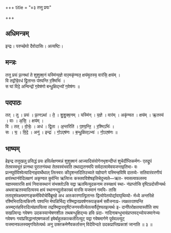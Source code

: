 +++
title = "०३ तत्तु प्रयः"

+++
## अधिमन्त्रम्
इन्द्रः। परुच्छेपो दैवोदासिः। अत्यष्टिः।

## मन्त्रः
तत्तु प्रयः॑ प्र॒त्नथा॑ ते शुशुक्व॒नं यस्मि॑न्य॒ज्ञे वार॒मकृ॑ण्वत॒ क्षय॑मृ॒तस्य॒ वार॑सि॒ क्षय॑म् ।  
वि तद्वो॑चे॒रध॑ द्वि॒तान्तः प॑श्यन्ति र॒श्मिभिः॑ ।  
स घा॑ विदे॒ अन्विन्द्रो॑ ग॒वेष॑णो बन्धु॒क्षिद्भ्यो॑ ग॒वेष॑णः ॥

## पदपाठः
तत् । तु । प्रयः॑ । प्र॒त्नऽथा॑ । ते॒ । शु॒शु॒क्व॒नम् । यस्मि॑न् । य॒ज्ञे । वार॑म् । अकृ॑ण्वत । क्षय॑म् । ऋ॒तस्य॑ । वाः । अ॒सि॒ । क्षय॑म् ।  
वि । तत् । वो॒चेः॒ । अध॑ । द्वि॒ता । अ॒न्तरिति॑ । प॒श्य॒न्ति॒ । र॒श्मिऽभिः॑ ।  
सः । घ॒ । वि॒दे॒ । अनु॑ । इन्द्रः॑ । गो॒ऽएष॑णः । ब॒न्धु॒क्षित्ऽभ्यः॑ । गो॒ऽएष॑णः ॥

## भाष्यम्
हेइन्द्र तत्तुखलु प्रसिद्धं प्रयः हविर्लक्षणमन्नं शुशुक्वनं आज्यादिसंयोगेनभृशन्दीप्तं शुचेर्दीप्तिकर्मण- एतद्रूपं तेतवस्वभूतं प्रत्नथा पुरातनंयथा तेतवस्वंभवति तथाद्यतनमपि सर्वदात्वामेवयजन्तइतिभा- वः प्रत्नपूर्वविश्वेत्यादिनाइवार्थेथाल् लित्स्वरः कीदृशन्तदितिउच्यते यज्ञेयागे यस्मिन्हविषि दातव्ये- सतिवारंवरणीयं क्षयंस्थानंवेदिलक्षणं अकृण्वत कुर्वन्ति ऋत्विजः कस्तवविशेषइतिचेदुच्यते—ऋत- स्यसत्यफलस्य यज्ञस्यवारसि क्षयं निवासस्थानं संभक्तोऽसि यद्वा ऋतमित्युदकनाम तस्यक्षयं स्था- नंप्राप्तोसि वृष्टिप्रदोसीन्यर्थः अथवाऋतस्यादित्यस्य क्षयं स्थानन्द्युलोकाख्यं वारसि यजमानं गमयि- तासि ततादृशंवक्ष्यमाणङ्कर्मविवोचेर्विब्रूमहे अध अतःकारणात्द्वितान्तः द्वित्वोपेतयोर्द्यावापृथिव्यो- र्मध्ये अन्तरिक्षे रश्मिभिरादित्यकिरणैः पश्यन्ति मेघन्निर्भिद्य रश्मिद्वारप्रवर्षणरूपङ्कर्म सर्वेजनाःप्र- त्यक्षतःपश्यन्ति अस्मद्दत्तंहविरादित्यंप्रापयित्वा तद्रश्मिद्वारावृष्टिंजनयसीत्येतत्सर्वैर्दृश्यतइत्यर्थः इ- दानींपरोक्षतयास्तौति सघ सखल्विन्द्रः गवेषणः उदकस्यान्वेषणशीलः तथबन्धुक्षिद्भ्यः हविः प्रदा- नादिनाबन्धुभावंप्राप्तवद्भ्योयजमानेभ्यः गवेषणः गवांप्रसिद्धानांएषणकर्ता इषेर्बाहुलकात्कर्तरिल्युट् यद्वा गवेषमार्गणे पूर्ववल्ल्युट् यजमानफलस्यमृगयितेत्यर्थः अनु उक्तक्रमेणैवकर्तासन् विदेविन्दते उदकप्राप्तिप्रकाशं जानाति ॥ ३ ॥